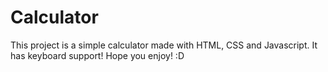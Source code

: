 # Calculator

This project is a simple calculator made with HTML, CSS and Javascript. It has keyboard support!
Hope you enjoy! :D
